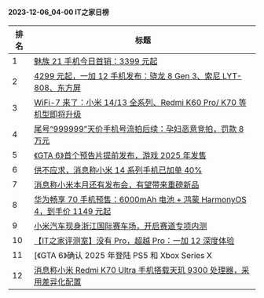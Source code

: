 #### 2023-12-06_04-00  IT之家日榜

| 排名 | 标题|
| --- | ---|
| 1 | [魅族 21 手机今日首销：3399 元起](https://www.ithome.com/0/737/005.htm) |
| 2 | [4299 元起，一加 12 手机发布：骁龙 8 Gen 3、索尼 LYT-808、东方屏](https://www.ithome.com/0/737/168.htm) |
| 3 | [WiFi-7 来了：小米 14/13 全系列、Redmi K60 Pro/ K70 等机型即将升级](https://www.ithome.com/0/737/048.htm) |
| 4 | [尾号“999999”天价手机号流拍后续：孕妇恶意竞拍，罚款 8 万元](https://www.ithome.com/0/737/204.htm) |
| 5 | [《GTA 6》首个预告片提前发布，游戏 2025 年发售](https://www.ithome.com/0/737/010.htm) |
| 6 | [供不应求，消息称小米 14 系列手机已加单 40%](https://www.ithome.com/0/737/080.htm) |
| 7 | [消息称小米本月还有发布会，有望带来重磅新品](https://www.ithome.com/0/737/045.htm) |
| 8 | [华为畅享 70 手机预售：6000mAh 电池 + 鸿蒙 HarmonyOS 4，到手价 1149 元起](https://www.ithome.com/0/737/050.htm) |
| 9 | [小米汽车现身浙江国际赛车场，开启赛道专项内测](https://www.ithome.com/0/737/074.htm) |
| 10 | [【IT之家评测室】没有 Pro，超越 Pro：一加 12 深度体验](https://www.ithome.com/0/737/170.htm) |
| 11 | [《GTA 6》确认 2025 年登陆 PS5 和 Xbox Series X|S 平台，突破开放世界极限](https://www.ithome.com/0/737/029.htm) |
| 12 | [消息称小米 Redmi K70 Ultra 手机搭载天玑 9300 处理器，采用差异化配置](https://www.ithome.com/0/737/161.htm) |
